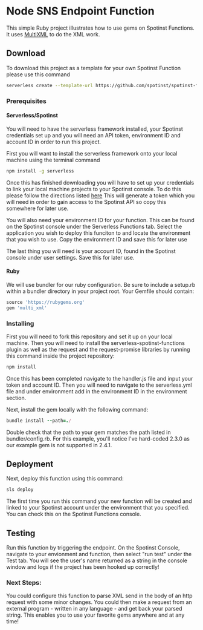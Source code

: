 # Node SNS Endpoint Function

This simple Ruby project illustrates how to use gems on Spotinst Functions. It uses [MultiXML]([https://github.com/sferik/multi_xml) to do the XML work.

## Download

To download this project as a template for your own Spotinst Function please use this command

```bash
serverless create --template-url https://github.com/spotinst/spotinst-functions-examples/tree/master/ruby-xml-parser
```


### Prerequisites
#### Serverless/Spotinst
You will need to have the serverless framework installed, your Spotinst credentials set up and you will need an API token, environment ID and account ID in order to run this project. 

First you will want to install the serverless framework onto your local machine using the terminal command

```bash
npm install -g serverless
```

Once this has finished downloading you will have to set up your credentials to link your local machine projects to your Spotinst console. To do this please follow the directions listed [here](https://serverless.com/framework/docs/providers/spotinst/guide/credentials/) This will generate a token which you will need in order to gain access to the Spotinst API so copy this somewhere for later use. 

You will also need your environment ID for your function. This can be found on the Spotinst console under the Serverless Functions tab. Select the application you wish to deploy this funciton to and locate the environment that you wish to use. Copy the environment ID and save this for later use

The last thing you will need is your account ID, found in the Spotinst console under user settings. Save this for later use.

#### Ruby

We will use bundler for our ruby configuration. Be sure to include a setup.rb within a bundler directory in your project root. Your Gemfile should contain:

```ruby
source 'https://rubygems.org'
gem 'multi_xml'
```

### Installing

First you will need to fork this repository and set it up on your local machine. Then you will need to install the serverless-spotinst-functions plugin as well as the request and the request-promise libraries by running this command inside the project repository:

```bash
npm install
```

Once this has been completed navigate to the handler.js file and input your token and account ID. Then you will need to navigate to the serverless.yml file and under environment add in the environment ID in the environment section.

Next, install the gem locally with the following command:
```ruby
bundle install --path=./
```

Double check that the path to your gem matches the path listed in bundler/config.rb. For this example, you'll notice I've hard-coded 2.3.0 as our example gem is not supported in 2.4.1.

## Deployment

Next, deploy this function using this command:

```bash
sls deploy
```

The first time you run this command your new function will be created and linked to your Spotinst account under the environment that you specified. You can check this on the Spotinst Functions console. 

## Testing

Run this function by triggering the endpoint. On the Spotinst Console, navigate to your envionment and function, then select "run test" under the Test tab. You will see the user's name returned as a string in the console window and logs if the project has been hooked up correctly!

### Next Steps:
You could configure this function to parse XML send in the body of an http request with some minor changes. You could then make a request from an external program - written in any language - and get back your parsed string. This enables you to use your favorite gems anywhere and at any time!





